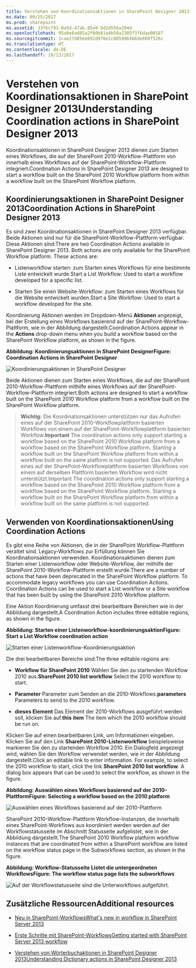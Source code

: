 ```yaml
---
title: Verstehen von Koordinationsaktionen in SharePoint Designer 2013
ms.date: 09/25/2017
ms.prod: sharepoint
ms.assetid: 33fbcf91-0a5d-47ab-85a9-9d2d556a204d
ms.openlocfilehash: 95a8e8ad85a2f60b81a4b58a2305f3f6dae00187
ms.sourcegitcommit: 1cae27d85ee691d976e2c085986466de088f526c
ms.translationtype: HT
ms.contentlocale: de-DE
ms.lasthandoff: 10/13/2017
---
```

# <a name="understanding-coordination-actions-in-sharepoint-designer-2013"></a><span data-ttu-id="5d568-102">Verstehen von Koordinationsaktionen in SharePoint Designer 2013</span><span class="sxs-lookup"><span data-stu-id="5d568-102">Understanding Coordination actions in SharePoint Designer 2013</span></span>
<span data-ttu-id="5d568-103">Koordinationsaktionen in SharePoint Designer 2013 dienen zum Starten eines Workflows, die auf der SharePoint 2010-Workflow-Plattform von innerhalb eines Workflows auf der SharePoint-Workflow-Plattform integriert.</span><span class="sxs-lookup"><span data-stu-id="5d568-103">Coordination Actions in SharePoint Designer 2013 are designed to start a workflow built on the SharePoint 2010 Workflow platform from within a workflow built on the SharePoint Workflow platform.</span></span>

   

## <a name="coordination-actions-in-sharepoint-designer-2013"></a><span data-ttu-id="5d568-104">Koordinierungsaktionen in SharePoint Designer 2013</span><span class="sxs-lookup"><span data-stu-id="5d568-104">Coordination Actions in SharePoint Designer 2013</span></span>
<span data-ttu-id="5d568-105"><a name="section1"> </a></span><span class="sxs-lookup"><span data-stu-id="5d568-105"></span></span>

<span data-ttu-id="5d568-p101">Es sind zwei Koordinationsaktionen in SharePoint Designer 2013 verfügbar. Beide Aktionen sind nur für die SharePoint-Workflow-Plattform verfügbar. Diese Aktionen sind:</span><span class="sxs-lookup"><span data-stu-id="5d568-p101">There are two Coordination Actions available in SharePoint Designer 2013. Both actions are only available for the SharePoint Workflow platform. These actions are:</span></span>
  
    
    

- <span data-ttu-id="5d568-109">Listenworkflow starten: zum Starten eines Workflows für eine bestimmte Liste entwickelt wurde.</span><span class="sxs-lookup"><span data-stu-id="5d568-109">Start a List Workflow: Used to start a workflow developed for a specific list.</span></span>
    
  
- <span data-ttu-id="5d568-110">Starten Sie einen Website-Workflow: zum Starten eines Workflows für die Website entwickelt wurden.</span><span class="sxs-lookup"><span data-stu-id="5d568-110">Start a Site Workflow: Used to start a workflow developed for the site.</span></span>
    
  
<span data-ttu-id="5d568-111">Koordinierung Aktionen werden im Dropdown-Menü **Aktionen** angezeigt, bei der Erstellung eines Workflows basierend auf der SharePoint-Workflow-Plattform, wie in der Abbildung dargestellt.</span><span class="sxs-lookup"><span data-stu-id="5d568-111">Coordination Actions appear in the **Actions** drop-down menu when you build a workflow based on the SharePoint Workflow platform, as shown in the figure.</span></span>
  
    
    

<span data-ttu-id="5d568-112">**Abbildung: Koordinierungsaktionen in SharePoint Designer**</span><span class="sxs-lookup"><span data-stu-id="5d568-112">**Figure: Coordination Actions in SharePoint Designer**</span></span>

  
    
    

  
    
    
![Koordinierungsaktionen in SharePoint Designer](../images/SPD15-CoordinationActions.png)
  
    
    
<span data-ttu-id="5d568-114">Beide Aktionen dienen zum Starten eines Workflows, die auf der SharePoint 2010-Workflow-Plattform mithilfe eines Workflows auf der SharePoint-Workflow-Plattform integriert.</span><span class="sxs-lookup"><span data-stu-id="5d568-114">Both actions are designed to start a workflow built on the SharePoint 2010 Workflow platform from a workflow built on the SharePoint Workflow platform.</span></span>
  
    
    

    
> <span data-ttu-id="5d568-115">**Wichtig:** Die Koordinationsaktionen unterstützen nur das Aufrufen eines auf der SharePoint 2010-Workflowplattform basierten Workflows von einem auf der SharePoint-Workflowplattform basierten Workflow.</span><span class="sxs-lookup"><span data-stu-id="5d568-115">**Important** The coordination actions only support starting a workflow based on the SharePoint 2010 Workflow platform from a workflow based on the SharePoint Workflow platform. Starting a workflow built on the SharePoint Workflow platform from within a workflow built on the same platform is not supported.</span></span> <span data-ttu-id="5d568-116">Das Aufrufen eines auf der SharePoint-Workflowplattform basierten Workflows von einem auf derselben Plattform basierten Workflow wird nicht unterstützt.</span><span class="sxs-lookup"><span data-stu-id="5d568-116">Important The coordination actions only support starting a workflow based on the SharePoint 2010 Workflow platform from a workflow based on the SharePoint Workflow platform. Starting a workflow built on the SharePoint Workflow platform from within a workflow built on the same platform is not supported.</span></span> 
  
    
    


## <a name="using-coordination-actions"></a><span data-ttu-id="5d568-117">Verwenden von Koordinationsaktionen</span><span class="sxs-lookup"><span data-stu-id="5d568-117">Using Coordination Actions</span></span>
<span data-ttu-id="5d568-118"><a name="section2"> </a></span><span class="sxs-lookup"><span data-stu-id="5d568-118"></span></span>

<span data-ttu-id="5d568-p103">Es gibt eine Reihe von Aktionen, die in der SharePoint Workflow-Plattform veraltet sind. Legacy-Workflows zur Erfüllung können Sie Koordinationsaktionen verwenden. Koordinationsaktionen dienen zum Starten einer Listenworkflow oder Website-Workflow, der mithilfe der SharePoint 2010-Workflow-Plattform erstellt wurde.</span><span class="sxs-lookup"><span data-stu-id="5d568-p103">There are a number of actions that have been deprecated in the SharePoint Workflow platform. To accommodate legacy workflows you can use Coordination Actions. Coordination Actions can be used to start a List workflow or a Site workflow that has been built by using the SharePoint 2010 Workflow platform.</span></span>
  
    
    
<span data-ttu-id="5d568-122">Eine Aktion Koordinierung umfasst drei bearbeitbare Bereichen wie in der Abbildung dargestellt.</span><span class="sxs-lookup"><span data-stu-id="5d568-122">A Coordination Action includes three editable regions, as shown in the figure.</span></span>
  
    
    

<span data-ttu-id="5d568-123">**Abbildung: Starten einer Listenworkflow-koordinierungsaktion**</span><span class="sxs-lookup"><span data-stu-id="5d568-123">**Figure: Start a List Workflow coordination action**</span></span>

  
    
    

  
    
    
![Starten einer Listenworkflow-Koordinierungsaktion](../images/SPD15-CoordinationActions2.png)
  
    
    
<span data-ttu-id="5d568-125">Die drei bearbeitbaren Bereiche sind:</span><span class="sxs-lookup"><span data-stu-id="5d568-125">The three editable regions are:</span></span> 
  
    
    

- <span data-ttu-id="5d568-126">**Workflow für SharePoint 2010** Wählen Sie den zu startenden Workflow 2010 aus.</span><span class="sxs-lookup"><span data-stu-id="5d568-126">**SharePoint 2010 list workflow** Select the 2010 workflow to start.</span></span>
    
  
- <span data-ttu-id="5d568-127">**Parameter** Parameter zum Senden an die 2010-Workflows.</span><span class="sxs-lookup"><span data-stu-id="5d568-127">**parameters** Parameters to send to the 2010 workflow.</span></span>
    
  
- <span data-ttu-id="5d568-128">**dieses Element** Das Element der 2010-Workflows ausgeführt werden soll, klicken Sie auf.</span><span class="sxs-lookup"><span data-stu-id="5d568-128">**this item** The item which the 2010 workflow should be run on.</span></span>
    
  
<span data-ttu-id="5d568-p104">Klicken Sie auf einen bearbeitbaren Link, um Informationen eingeben. Klicken Sie auf den Link **SharePoint 2010-Listenworkflow** beispielsweise markieren Sie den zu startenden Workflow 2010. Ein Dialogfeld angezeigt wird, wählen Sie den Workflow verwendet werden, wie in der Abbildung dargestellt.</span><span class="sxs-lookup"><span data-stu-id="5d568-p104">Click an editable link to enter information. For example, to select the 2010 workflow to start, click the link **SharePoint 2010 list workflow**. A dialog box appears that can be used to select the workflow, as shown in the figure.</span></span>
  
    
    

<span data-ttu-id="5d568-132">**Abbildung: Auswählen eines Workflows basierend auf der 2010-Plattform**</span><span class="sxs-lookup"><span data-stu-id="5d568-132">**Figure: Selecting a workflow based on the 2010 platform**</span></span>

  
    
    

  
    
    
![Auswählen eines Workflows basierend auf der 2010-Plattform](../images/SPD15-CoordinationActions3.png)
  
    
    

  
    
    

  
    
    

  
    
    
<span data-ttu-id="5d568-134">SharePoint 2010-Workflow-Plattform Workflow-Instanzen, die innerhalb eines SharePoint-Workflows aus koordiniert werden werden auf der Workflowstatusseite im Abschnitt Statusseite aufgelistet, wie in der Abbildung dargestellt.</span><span class="sxs-lookup"><span data-stu-id="5d568-134">The SharePoint 2010 Workflow platform workflow instances that are coordinated from within a SharePoint workflow are listed on the workflow status page in the Subworkflows section, as shown in the figure.</span></span>
  
    
    

<span data-ttu-id="5d568-135">**Abbildung: Workflow-Statusseite Listet die untergeordneten Workflows**</span><span class="sxs-lookup"><span data-stu-id="5d568-135">**Figure: The workflow status page lists the subworkflows**</span></span>

  
    
    

  
    
    
![Auf der Workflowstatusseite sind die Unterworkflows aufgeführt.](../images/SPD15-CorrelationActions4.png)
  
    
    

  
    
    

  
    
    

## <a name="additional-resources"></a><span data-ttu-id="5d568-137">Zusätzliche Ressourcen</span><span class="sxs-lookup"><span data-stu-id="5d568-137">Additional resources</span></span>
<span data-ttu-id="5d568-138"><a name="bk_addresources"> </a></span><span class="sxs-lookup"><span data-stu-id="5d568-138"></span></span>


-  [<span data-ttu-id="5d568-139">Neu in SharePoint-Workflows</span><span class="sxs-lookup"><span data-stu-id="5d568-139">What's new in workflow in SharePoint Server 2013</span></span>](http://msdn.microsoft.com/library/6ab8a28b-fa2f-4530-8b55-a7f663bf15ea.aspx)
    
  
-  [<span data-ttu-id="5d568-140">Erste Schritte mit SharePoint-Workflows</span><span class="sxs-lookup"><span data-stu-id="5d568-140">Getting started with SharePoint Server 2013 workflow</span></span>](http://msdn.microsoft.com/library/cc73be76-a329-449f-90ab-86822b1c2ee8.aspx)
    
  
-  [<span data-ttu-id="5d568-141">Verstehen von Wörterbuchaktionen in SharePoint Designer 2013</span><span class="sxs-lookup"><span data-stu-id="5d568-141">Understanding Dictionary actions in SharePoint Designer 2013</span></span>](understanding-dictionary-actions-in-sharepoint-designer.md)
    
  

  
    
    

